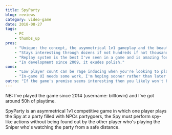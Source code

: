 ```yaml
---
title: SpyParty
blog: reviews
category: video-game
date: 2018-08-27
tags:
    - PC
    - thumbs_up
pros:
    - "Unique: the concept, the asymmetrical 1v1 gameplay and the beautiful art design."
    - "Stays interesting through dozens if not hundreds if not thousands of hours of play."
    - "Replay system is the best I've seen in a game and is amazing for mastering the game."
    - "In development since 2009, it exudes polish."
cons:
    - "Low player count can be rage inducing when you're looking to play."
    - "In-game UI needs some work, I'm hoping sooner rather than later."
outro: "If the game's premise seems interesting then you likely won't be disappointed by SpyParty."
---
```

NB: I've played the game since 2014 (username: billtowin) and I've got around 50h of playtime.

SpyParty is an asymmetrical 1v1 competitive game in which one player plays the Spy at a party filled with NPCs partygoers, the Spy must perform spy-like actions without being found out by the other player who's playing the Sniper who's watching the party from a safe distance.
